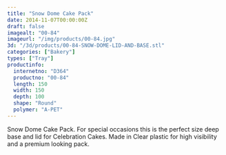 ```yaml
---
title: "Snow Dome Cake Pack"
date: 2014-11-07T00:00:00Z
draft: false
imagealt: "00-84"
imageurl: "/img/products/00-84.jpg"
3d: "/3d/products/00-84-SNOW-DOME-LID-AND-BASE.stl"
categories: ["Bakery"]
types: ["Tray"]
productinfo:
  internetno: "D364"
  productno: "00-84"
  length: 150
  width: 150
  depth: 100
  shape: "Round"
  polymer: "A-PET"
---
```

Snow Dome Cake Pack. For special occasions this is the perfect size deep base and lid for Celebration Cakes. Made in Clear plastic for high visibility and a premium looking pack.